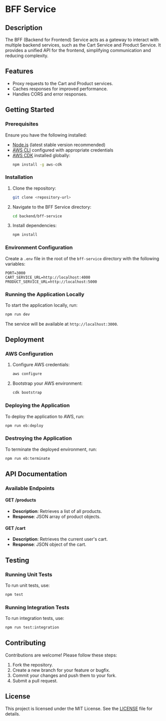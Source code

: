# BFF Service

## Description
The BFF (Backend for Frontend) Service acts as a gateway to interact with multiple backend services, such as the Cart Service and Product Service. It provides a unified API for the frontend, simplifying communication and reducing complexity.

## Features
- Proxy requests to the Cart and Product services.
- Caches responses for improved performance.
- Handles CORS and error responses.

## Getting Started

### Prerequisites
Ensure you have the following installed:
- [Node.js](https://nodejs.org/) (latest stable version recommended)
- [AWS CLI](https://aws.amazon.com/cli/) configured with appropriate credentials
- [AWS CDK](https://aws.amazon.com/cdk/) installed globally:
  ```sh
  npm install -g aws-cdk
  ```

### Installation
1. Clone the repository:
   ```sh
   git clone <repository-url>
   ```
2. Navigate to the BFF Service directory:
   ```sh
   cd backend/bff-service
   ```
3. Install dependencies:
   ```sh
   npm install
   ```

### Environment Configuration
Create a `.env` file in the root of the `bff-service` directory with the following variables:
```env
PORT=3000
CART_SERVICE_URL=http://localhost:4000
PRODUCT_SERVICE_URL=http://localhost:5000
```

### Running the Application Locally
To start the application locally, run:
```sh
npm run dev
```
The service will be available at `http://localhost:3000`.

## Deployment

### AWS Configuration
1. Configure AWS credentials:
   ```sh
   aws configure
   ```
2. Bootstrap your AWS environment:
   ```sh
   cdk bootstrap
   ```

### Deploying the Application
To deploy the application to AWS, run:
```sh
npm run eb:deploy
```

### Destroying the Application
To terminate the deployed environment, run:
```sh
npm run eb:terminate
```

## API Documentation

### Available Endpoints
#### GET /products
- **Description**: Retrieves a list of all products.
- **Response**: JSON array of product objects.

#### GET /cart
- **Description**: Retrieves the current user's cart.
- **Response**: JSON object of the cart.

## Testing

### Running Unit Tests
To run unit tests, use:
```sh
npm test
```

### Running Integration Tests
To run integration tests, use:
```sh
npm run test:integration
```

## Contributing
Contributions are welcome! Please follow these steps:
1. Fork the repository.
2. Create a new branch for your feature or bugfix.
3. Commit your changes and push them to your fork.
4. Submit a pull request.

## License
This project is licensed under the MIT License. See the [LICENSE](LICENSE) file for details.